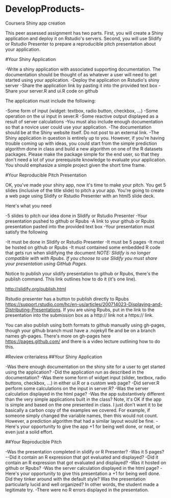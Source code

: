 # DevelopProducts-
Coursera Shiny app creation

This peer assessed assignment has two parts. First, you will create a Shiny application and deploy it on Rstudio's servers. Second, you will use Slidify or Rstudio Presenter to prepare a reproducible pitch presentation about your application.

#Your Shiny Application

-Write a shiny application with associated supporting documentation. The documentation should be thought of as whatever a user will need to get started using your application.
-Deploy the application on Rstudio's shiny server
-Share the application link by pasting it into the provided text box
-Share your server.R and ui.R code on github

The application must include the following:

-Some form of input (widget: textbox, radio button, checkbox, ...)
-Some operation on the ui input in sever.R
-Some reactive output displayed as a result of server calculations
-You must also include enough documentation so that a novice user could use your application.
-The documentation should be at the Shiny website itself. Do not post to an external link.
-The Shiny application in question is entirely up to you. However, if you're having trouble coming up with ideas, you could start from the simple prediction algorithm done in class and build a new algorithm on one of the R datasets packages. Please make the package simple for the end user, so that they don't need a lot of your prerequisite knowledge to evaluate your application. You should emphasize a simple project given the short time frame.

#Your Reproducible Pitch Presentation

OK, you've made your shiny app, now it's time to make your pitch. You get 5 slides (inclusive of the title slide) to pitch a your app. You're going to create a web page using Slidify or Rstudio Presenter with an html5 slide deck.

Here's what you need

-5 slides to pitch our idea done in Slidify or Rstudio Presenter
-Your presentation pushed to github or Rpubs
-A link to your github or Rpubs presentation pasted into the provided text box
-Your presentation must satisfy the following

-It must be done in Slidify or Rstudio Presenter
-It must be 5 pages
-It must be hosted on github or Rpubs
-It must contained some embedded R code that gets run when slidifying the document
*NOTE: Slidify is no longer compatible with with Rpubs. If you choose to use Slidify you must share your presentation using GitHub Pages.*

Notice to publish your slidify presentation to github or Rpubs, there's the publish command. This link outlines how to do it (it's one line).

http://slidify.org/publish.html

Rstudio presenter has a button to publish directly to Rpubs https://support.rstudio.com/hc/en-us/articles/200714023-Displaying-and-Distributing-Presentations. If you are using Rpubs, put in the link to the presentation into the submission box as a http:// link not a https:// link.

You can also publish using both formats to github manually using gh-pages, though your github branch must have a .nojekyll fle and be on a branch names gh-pages. There's more on gh-pages here https://pages.github.com/ and there is a video lecture outlining how to do this.

#Review criterialess 
##Your Shiny Application

-Was there enough documentation on the shiny site for a user to get started using the application?
-Did the application run as described in the documentation?
-Was there some form of widget input (slider, textbox, radio buttons, checkbox, ...) in either ui.R or a custom web page?
-Did server.R perform some calculations on the input in server.R?
-Was the server calculation displayed in the html page?
-Was the app substantively different than the very simple applications built in the class? Note, it's OK if the app is simple and based on the one presented in class. I just don't want it to be basically a carbon copy of the examples we covered. For example, if someone simply changed the variable names, then this would not count. However, a prediction algorithm that had a similar layout would be fine.
-Here's your opportunity to give the app +1 for being well done, or neat, or even just a solid effort.

##Your Reproducible Pitch

-Was the presentation completed in slidify or R Presenter?
-Was it 5 pages?
--Did it contain an R expression that got evaluated and displayed?
-Did it contain an R expression that got evaluated and displayed?
-Was it hosted on github or Rpubs?
-Was the server calculation displayed in the html page?
-Here's your opportunity to give this presentation a +1 for being well done. Did they tinker around with the default style? Was the presentation particularly lucid and well organized? In other words, the student made a legitimate try.
-There were no R errors displayed in the presentation.
